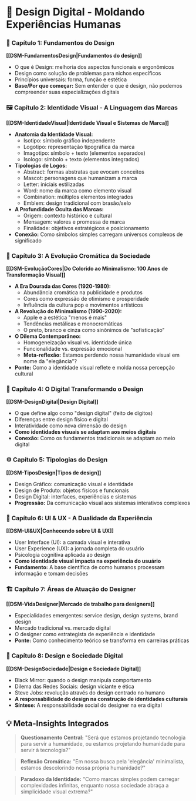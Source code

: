 # 📖 Design Digital - Moldando Experiências Humanas

### 🎨 **Capítulo 1: Fundamentos do Design**
**[[DSM-FundamentosDesign|Fundamentos do design]]**
- O que é Design: melhoria dos aspectos funcionais e ergonômicos
- Design como solução de problemas para nichos específicos
- Princípios universais: forma, função e estética
- **Base/Por que começar:** Sem entender o que é design, não podemos compreender suas especializações digitais

### 🖼️ **Capítulo 2: Identidade Visual - A Linguagem das Marcas**
**[[DSM-IdentidadeVisual|Identidade Visual e Sistemas de Marca]]**
- **Anatomia da Identidade Visual:**
  - Isotipo: símbolo gráfico independente
  - Logotipo: representação tipográfica da marca
  - Imagotipo: símbolo + texto (elementos separados)
  - Isologo: símbolo + texto (elementos integrados)
- **Tipologias de Logos:**
  - Abstract: formas abstratas que evocam conceitos
  - Mascot: personagens que humanizam a marca
  - Letter: iniciais estilizadas
  - Word: nome da marca como elemento visual
  - Combination: múltiplos elementos integrados
  - Emblem: design tradicional com brasão/selo
- **A Profundidade Oculta das Marcas:**
  - Origem: contexto histórico e cultural
  - Mensagem: valores e promessa de marca
  - Finalidade: objetivos estratégicos e posicionamento
- **Conexão:** Como símbolos simples carregam universos complexos de significado

### 🌈 **Capítulo 3: A Evolução Cromática da Sociedade**
**[[DSM-EvoluçãoCores|Do Colorido ao Minimalismo: 100 Anos de Transformação Visual]]**
- **A Era Dourada das Cores (1920-1980):**
  - Abundância cromática na publicidade e produtos
  - Cores como expressão de otimismo e prosperidade
  - Influência da cultura pop e movimentos artísticos
- **A Revolução do Minimalismo (1990-2020):**
  - Apple e a estética "menos é mais"
  - Tendências metálicas e monocromáticas
  - O preto, branco e cinza como sinônimos de "sofisticação"
- **O Dilema Contemporâneo:**
  - Homogeneização visual vs. identidade única
  - Funcionalidade vs. expressão emocional
  - **Meta-reflexão:** Estamos perdendo nossa humanidade visual em nome da "elegância"?
- **Ponte:** Como a identidade visual reflete e molda nossa percepção cultural

### 🧩 **Capítulo 4: O Digital Transformando o Design**
**[[DSM-DesignDigital|Design Digital]]**
- O que define algo como "design digital" (feito de dígitos)
- Diferenças entre design físico e digital
- Interatividade como nova dimensão do design
- **Como identidades visuais se adaptam aos meios digitais**
- **Conexão:** Como os fundamentos tradicionais se adaptam ao meio digital

### ⚙️ **Capítulo 5: Tipologias do Design**
**[[DSM-TiposDesign|Tipos de design]]**
- Design Gráfico: comunicação visual e identidade
- Design de Produto: objetos físicos e funcionais
- Design Digital: interfaces, experiências e sistemas
- **Progressão:** Da comunicação visual aos sistemas interativos complexos

### 🔧 **Capítulo 6: UI & UX - A Dualidade da Experiência**
**[[DSM-UI&UX|Conhecendo sobre UI & UX]]**
- User Interface (UI): a camada visual e interativa
- User Experience (UX): a jornada completa do usuário
- Psicologia cognitiva aplicada ao design
- **Como identidade visual impacta na experiência do usuário**
- **Fundamento:** A base científica de como humanos processam informação e tomam decisões

### 🏗️ **Capítulo 7: Áreas de Atuação do Designer**
**[[DSM-VidaDesigner|Mercado de trabalho para designers]]**
- Especialidades emergentes: service design, design systems, brand design
- Mercado tradicional vs. mercado digital
- O designer como estrategista de experiência e identidade
- **Ponte:** Como conhecimento teórico se transforma em carreiras práticas

### 🌟 **Capítulo 8: Design e Sociedade Digital**
**[[DSM-DesignSociedade|Design e Sociedade Digital]]**
- Black Mirror: quando o design manipula comportamento
- Dilema das Redes Sociais: design viciante e ética
- Steve Jobs: revolução através do design centrado no humano
- **A responsabilidade do design na construção de identidades culturais**
- **Síntese:** A responsabilidade social do designer na era digital

## 💡 Meta-Insights Integrados
> **Questionamento Central:** "Será que estamos projetando tecnologia para servir a humanidade, ou estamos projetando humanidade para servir à tecnologia?"

> **Reflexão Cromática:** "Em nossa busca pela 'elegância' minimalista, estamos descolorindo nossa própria humanidade?"

> **Paradoxo da Identidade:** "Como marcas simples podem carregar complexidades infinitas, enquanto nossa sociedade abraça a simplicidade visual extrema?"
